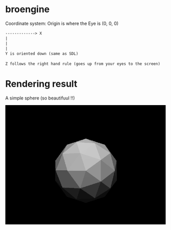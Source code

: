 # broengine

Coordinate system: 
    Origin is where the Eye is (0, 0, 0)

    -------------> X
    |
    |
    |
    Y is oriented down (same as SDL)

    Z follows the right hand rule (goes up from your eyes to the screen)


# Rendering result

A simple sphere (so beautifuul !!)

![img](assets/simple_sphere.png)